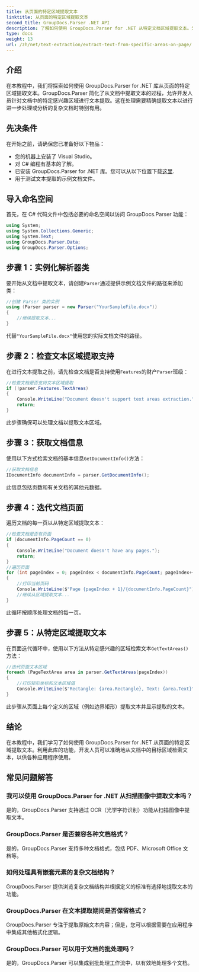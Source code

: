 ```yaml
---
title: 从页面的特定区域提取文本
linktitle: 从页面的特定区域提取文本
second_title: GroupDocs.Parser .NET API
description: 了解如何使用 GroupDocs.Parser for .NET 从特定文档区域提取文本。为您的应用程序进行有针对性的精确文本提取。
type: docs
weight: 13
url: /zh/net/text-extraction/extract-text-from-specific-areas-on-page/
---
```

## 介绍
在本教程中，我们将探索如何使用 GroupDocs.Parser for .NET 库从页面的特定区域提取文本。GroupDocs.Parser 简化了从文档中提取文本的过程，允许开发人员针对文档中的特定感兴趣区域进行文本提取。这在处理需要精确提取文本以进行进一步处理或分析的复杂文档时特别有用。
## 先决条件
在开始之前，请确保您已准备好以下物品：
- 您的机器上安装了 Visual Studio。
- 对 C# 编程有基本的了解。
- 已安装 GroupDocs.Parser for .NET 库。您可以从以下位置下载[这里](https://releases.groupdocs.com/parser/net/).
- 用于测试文本提取的示例文档文件。
## 导入命名空间
首先，在 C# 代码文件中包括必要的命名空间以访问 GroupDocs.Parser 功能：
```csharp
using System;
using System.Collections.Generic;
using System.Text;
using GroupDocs.Parser.Data;
using GroupDocs.Parser.Options;
```
## 步骤 1：实例化解析器类
要开始从文档中提取文本，请创建`Parser`通过提供示例文档文件的路径来添加类：
```csharp
//创建 Parser 类的实例
using (Parser parser = new Parser("YourSampleFile.docx"))
{
    //继续提取文本...
}
```
代替`"YourSampleFile.docx"`使用您的实际文档文件的路径。
## 步骤 2：检查文本区域提取支持
在进行文本提取之前，请先检查文档是否支持使用`Features`的财产`Parser`班级：
```csharp
//检查文档是否支持文本区域提取
if (!parser.Features.TextAreas)
{
    Console.WriteLine("Document doesn't support text areas extraction.");
    return;
}
```
此步骤确保可以处理文档以提取文本区域。
## 步骤 3：获取文档信息
使用以下方式检索文档的基本信息`GetDocumentInfo()`方法：
```csharp
//获取文档信息
IDocumentInfo documentInfo = parser.GetDocumentInfo();
```
此信息包括页数和有关文档的其他元数据。
## 步骤 4：迭代文档页面
遍历文档的每一页以从特定区域提取文本：
```csharp
//检查文档是否有页面
if (documentInfo.PageCount == 0)
{
    Console.WriteLine("Document doesn't have any pages.");
    return;
}
//遍历页面
for (int pageIndex = 0; pageIndex < documentInfo.PageCount; pageIndex++)
{
    //打印当前页码
    Console.WriteLine($"Page {pageIndex + 1}/{documentInfo.PageCount}");
    //继续从区域提取文本...
}
```
此循环按顺序处理文档的每一页。
## 步骤 5：从特定区域提取文本
在页面迭代循环中，使用以下方法从特定感兴趣的区域检索文本`GetTextAreas()`方法：
```csharp
//迭代页面文本区域
foreach (PageTextArea area in parser.GetTextAreas(pageIndex))
{
    //打印矩形坐标和文本区域值
    Console.WriteLine($"Rectangle: {area.Rectangle}, Text: {area.Text}");
}
```
此步骤从页面上每个定义的区域（例如边界矩形）提取文本并显示提取的文本。
## 结论
在本教程中，我们学习了如何使用 GroupDocs.Parser for .NET 从页面的特定区域提取文本。利用此库的功能，开发人员可以准确地从文档中的目标区域检索文本，以供各种应用程序使用。

## 常见问题解答
### 我可以使用 GroupDocs.Parser for .NET 从扫描图像中提取文本吗？
是的，GroupDocs.Parser 支持通过 OCR（光学字符识别）功能从扫描图像中提取文本。
### GroupDocs.Parser 是否兼容各种文档格式？
是的，GroupDocs.Parser 支持多种文档格式，包括 PDF、Microsoft Office 文档等。
### 如何处理具有嵌套元素的复杂文档结构？
GroupDocs.Parser 提供浏览复杂文档结构并根据定义的标准有选择地提取文本的功能。
### GroupDocs.Parser 在文本提取期间是否保留格式？
GroupDocs.Parser 专注于提取原始文本内容；但是，您可以根据需要在应用程序中集成其他格式化逻辑。
### GroupDocs.Parser 可以用于文档的批处理吗？
是的，GroupDocs.Parser 可以集成到批处理工作流中，以有效地处理多个文档。